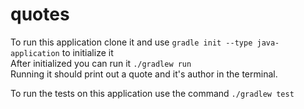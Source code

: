 # quotes

To run this application clone it and use `gradle init --type java-application` to initialize it  
After initialized you can run it `./gradlew run`   
Running it should print out a quote and it's author in the terminal.  

To run the tests on this application use the command `./gradlew test`  
